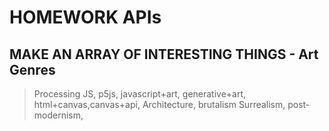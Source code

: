 # HOMEWORK APIs
## MAKE AN ARRAY OF INTERESTING THINGS - Art Genres

> Processing JS, p5js, javascript+art, generative+art, html+canvas,canvas+api, 
> Architecture, brutalism
> Surrealism, post-modernism, 

